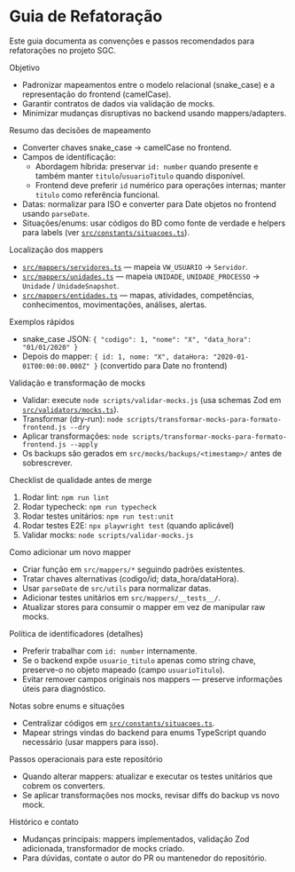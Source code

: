 # Guia de Refatoração

Este guia documenta as convenções e passos recomendados para refatorações no projeto SGC.

Objetivo
- Padronizar mapeamentos entre o modelo relacional (snake_case) e a representação do frontend (camelCase).
- Garantir contratos de dados via validação de mocks.
- Minimizar mudanças disruptivas no backend usando mappers/adapters.

Resumo das decisões de mapeamento
- Converter chaves snake_case → camelCase no frontend.
- Campos de identificação:
  - Abordagem híbrida: preservar `id: number` quando presente e também manter `titulo`/`usuarioTitulo` quando disponível.
  - Frontend deve preferir `id` numérico para operações internas; manter `titulo` como referência funcional.
- Datas: normalizar para ISO e converter para Date objetos no frontend usando `parseDate`.
- Situações/enums: usar códigos do BD como fonte de verdade e helpers para labels (ver [`src/constants/situacoes.ts`](src/constants/situacoes.ts:1)).

Localização dos mappers
- [`src/mappers/servidores.ts`](src/mappers/servidores.ts:1) — mapeia `VW_USUARIO` → `Servidor`.
- [`src/mappers/unidades.ts`](src/mappers/unidades.ts:1) — mapeia `UNIDADE`, `UNIDADE_PROCESSO` → `Unidade` / `UnidadeSnapshot`.
- [`src/mappers/entidades.ts`](src/mappers/entidades.ts:1) — mapas, atividades, competências, conhecimentos, movimentações, análises, alertas.

Exemplos rápidos
- snake_case JSON: `{ "codigo": 1, "nome": "X", "data_hora": "01/01/2020" }`
- Depois do mapper: `{ id: 1, nome: "X", dataHora: "2020-01-01T00:00:00.000Z" }` (convertido para Date no frontend)

Validação e transformação de mocks
- Validar: execute `node scripts/validar-mocks.js` (usa schemas Zod em [`src/validators/mocks.ts`](src/validators/mocks.ts:1)).
- Transformar (dry-run): `node scripts/transformar-mocks-para-formato-frontend.js --dry`
- Aplicar transformações: `node scripts/transformar-mocks-para-formato-frontend.js --apply`
- Os backups são gerados em `src/mocks/backups/<timestamp>/` antes de sobrescrever.

Checklist de qualidade antes de merge
1. Rodar lint: `npm run lint`
2. Rodar typecheck: `npm run typecheck`
3. Rodar testes unitários: `npm run test:unit`
4. Rodar testes E2E: `npx playwright test` (quando aplicável)
5. Validar mocks: `node scripts/validar-mocks.js`

Como adicionar um novo mapper
- Criar função em `src/mappers/*` seguindo padrões existentes.
- Tratar chaves alternativas (codigo/id; data_hora/dataHora).
- Usar `parseDate` de `src/utils` para normalizar datas.
- Adicionar testes unitários em `src/mappers/__tests__/`.
- Atualizar stores para consumir o mapper em vez de manipular raw mocks.

Política de identificadores (detalhes)
- Preferir trabalhar com `id: number` internamente.
- Se o backend expõe `usuario_titulo` apenas como string chave, preserve-o no objeto mapeado (campo `usuarioTitulo`).
- Evitar remover campos originais nos mappers — preserve informações úteis para diagnóstico.

Notas sobre enums e situações
- Centralizar códigos em [`src/constants/situacoes.ts`](src/constants/situacoes.ts:1).
- Mapear strings vindas do backend para enums TypeScript quando necessário (usar mappers para isso).

Passos operacionais para este repositório
- Quando alterar mappers: atualizar e executar os testes unitários que cobrem os converters.
- Se aplicar transformações nos mocks, revisar diffs do backup vs novo mock.

Histórico e contato
- Mudanças principais: mappers implementados, validação Zod adicionada, transformador de mocks criado.
- Para dúvidas, contate o autor do PR ou mantenedor do repositório.